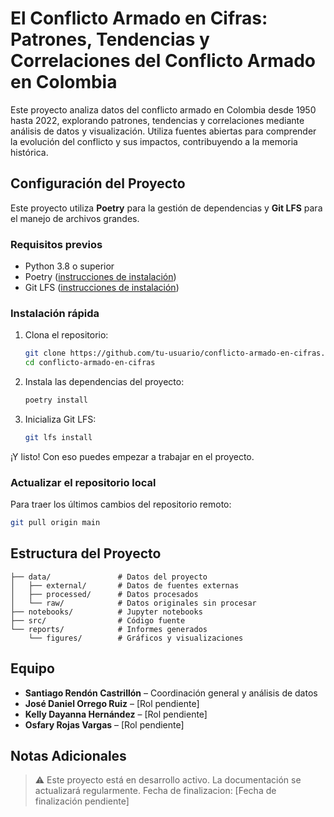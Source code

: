 # El Conflicto Armado en Cifras: Patrones, Tendencias y Correlaciones del Conflicto Armado en Colombia

Este proyecto analiza datos del conflicto armado en Colombia desde 1950 hasta 2022, explorando patrones, tendencias y correlaciones mediante análisis de datos y visualización. Utiliza fuentes abiertas para comprender la evolución del conflicto y sus impactos, contribuyendo a la memoria histórica.

## Configuración del Proyecto

Este proyecto utiliza **Poetry** para la gestión de dependencias y **Git LFS** para el manejo de archivos grandes.

### Requisitos previos

- Python 3.8 o superior
- Poetry ([instrucciones de instalación](https://python-poetry.org/docs/#installation))
- Git LFS ([instrucciones de instalación](https://git-lfs.github.com/))

### Instalación rápida

1. Clona el repositorio:

   ```bash
   git clone https://github.com/tu-usuario/conflicto-armado-en-cifras.git
   cd conflicto-armado-en-cifras
   ```

2. Instala las dependencias del proyecto:

   ```bash
   poetry install
   ```

3. Inicializa Git LFS:

   ```bash
   git lfs install
   ```

¡Y listo! Con eso puedes empezar a trabajar en el proyecto.

### Actualizar el repositorio local

Para traer los últimos cambios del repositorio remoto:

```bash
git pull origin main
```

## Estructura del Proyecto

```
├── data/               # Datos del proyecto
│   ├── external/       # Datos de fuentes externas
│   ├── processed/      # Datos procesados
│   └── raw/            # Datos originales sin procesar
├── notebooks/          # Jupyter notebooks
├── src/                # Código fuente
└── reports/            # Informes generados
    └── figures/        # Gráficos y visualizaciones
```

## Equipo

- **Santiago Rendón Castrillón** – Coordinación general y análisis de datos  
- **José Daniel Orrego Ruiz** – [Rol pendiente]  
- **Kelly Dayanna Hernández** – [Rol pendiente]  
- **Osfary Rojas Vargas** – [Rol pendiente]

## Notas Adicionales

> ⚠️ Este proyecto está en desarrollo activo. La documentación se actualizará regularmente. Fecha de finalizacion: [Fecha de finalización pendiente]
